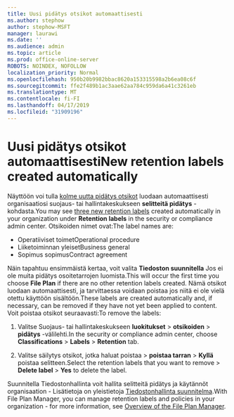 ```yaml
---
title: Uusi pidätys otsikot automaattisesti
ms.author: stephow
author: stephow-MSFT
manager: laurawi
ms.date: ''
ms.audience: admin
ms.topic: article
ms.prod: office-online-server
ROBOTS: NOINDEX, NOFOLLOW
localization_priority: Normal
ms.openlocfilehash: 950b20b9982bbac8620a153315598a2b6ea08c6f
ms.sourcegitcommit: ffe2f489b1ac3aae62aa784c959da6a41c3261eb
ms.translationtype: MT
ms.contentlocale: fi-FI
ms.lasthandoff: 04/17/2019
ms.locfileid: "31909196"
---
```

# <a name="new-retention-labels-created-automatically"></a><span data-ttu-id="20beb-102">Uusi pidätys otsikot automaattisesti</span><span class="sxs-lookup"><span data-stu-id="20beb-102">New retention labels created automatically</span></span>

<span data-ttu-id="20beb-103">Näyttöön voi tulla [kolme uutta pidätys otsikot](https://docs.microsoft.com/en-us/office365/securitycompliance/file-plan-manager#default-retention-labels-and-label-policy) luodaan automaattisesti organisaatiosi suojaus- tai hallintakeskukseen **selitteitä pidätys** -kohdasta.</span><span class="sxs-lookup"><span data-stu-id="20beb-103">You may see [three new retention labels](https://docs.microsoft.com/en-us/office365/securitycompliance/file-plan-manager#default-retention-labels-and-label-policy) created automatically in your organization under **Retention labels** in the security or compliance admin center.</span></span> <span data-ttu-id="20beb-104">Otsikoiden nimet ovat:</span><span class="sxs-lookup"><span data-stu-id="20beb-104">The label names are:</span></span>

- <span data-ttu-id="20beb-105">Operatiiviset toimet</span><span class="sxs-lookup"><span data-stu-id="20beb-105">Operational procedure</span></span>
- <span data-ttu-id="20beb-106">Liiketoiminnan yleiset</span><span class="sxs-lookup"><span data-stu-id="20beb-106">Business general</span></span>
- <span data-ttu-id="20beb-107">Sopimus sopimus</span><span class="sxs-lookup"><span data-stu-id="20beb-107">Contract agreement</span></span>

<span data-ttu-id="20beb-108">Näin tapahtuu ensimmäistä kertaa, voit valita **Tiedoston suunnitella** Jos ei ole muita pidätys osoitetarrojen luomista.</span><span class="sxs-lookup"><span data-stu-id="20beb-108">This will occur the first time you choose **File Plan** if there are no other retention labels created.</span></span> <span data-ttu-id="20beb-109">Nämä otsikot luodaan automaattisesti, ja tarvittaessa voidaan poistaa jos niitä ei ole vielä otettu käyttöön sisältöön.</span><span class="sxs-lookup"><span data-stu-id="20beb-109">These labels are created automatically and, if necessary, can be removed if they have not yet been applied to content.</span></span> <span data-ttu-id="20beb-110">Voit poistaa otsikot seuraavasti:</span><span class="sxs-lookup"><span data-stu-id="20beb-110">To remove the labels:</span></span>

1. <span data-ttu-id="20beb-111">Valitse Suojaus- tai hallintakeskukseen **luokitukset** > **otsikoiden** > **pidätys** -välilehti.</span><span class="sxs-lookup"><span data-stu-id="20beb-111">In the security or compliance admin center, choose **Classifications** > **Labels** > **Retention** tab.</span></span>

1. <span data-ttu-id="20beb-112">Valitse säilytys otsikot, jotka haluat poistaa > **poistaa tarran** > **Kyllä** poistaa selitteen.</span><span class="sxs-lookup"><span data-stu-id="20beb-112">Select the retention labels that you want to remove > **Delete label** > **Yes** to delete the label.</span></span>

<span data-ttu-id="20beb-113">Suunnitella Tiedostonhallinta voit hallita selitteitä pidätys ja käytännöt organisaation - Lisätietoja on yleistietoja [Tiedostonhallinta suunnitelma](https://docs.microsoft.com/en-us/office365/securitycompliance/file-plan-manager).</span><span class="sxs-lookup"><span data-stu-id="20beb-113">With File Plan Manager, you can manage retention labels and policies in your organization - for more information, see [Overview of the File Plan Manager](https://docs.microsoft.com/en-us/office365/securitycompliance/file-plan-manager).</span></span>